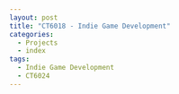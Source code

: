 ```yaml
---
layout: post
title: "CT6018 - Indie Game Development"
categories:
  - Projects
  - index
tags:
  - Indie Game Development
  - CT6024
---
```

